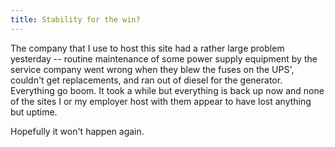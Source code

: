 ```yaml
---
title: Stability for the win?
---
```

The company that I use to host this site had a rather large problem yesterday -- routine maintenance of some power supply equipment by the service company went wrong when they blew the fuses on the UPS', couldn't get replacements, and ran out of diesel for the generator. Everything go boom. It took a while but everything is back up now and none of the sites I or my employer host with them appear to have lost anything but uptime.

Hopefully it won't happen again. 
